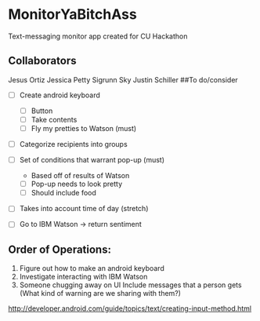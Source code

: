 # MonitorYaBitchAss
Text-messaging monitor app created for CU Hackathon
## Collaborators
Jesus Ortiz
Jessica Petty
Sigrunn Sky
Justin Schiller
##To do/consider
- [ ] Create android keyboard
    - [ ] Button
    - [ ] Take contents
    - [ ] Fly my pretties to Watson (must)
- [ ] Categorize recipients into groups
- [ ] Set of conditions that warrant pop-up (must)
    - Based off of results of Watson
    - [ ] Pop-up needs to look pretty
    - [ ] Should include food
- [ ] Takes into account time of day (stretch)
- [ ] Go to IBM Watson -> return sentiment


## Order of Operations:
1. Figure out how to make an android keyboard
2. Investigate interacting with IBM Watson
3. Someone chugging away on UI
    Include messages that a person gets (What kind of warning are we sharing with them?)

http://developer.android.com/guide/topics/text/creating-input-method.html
